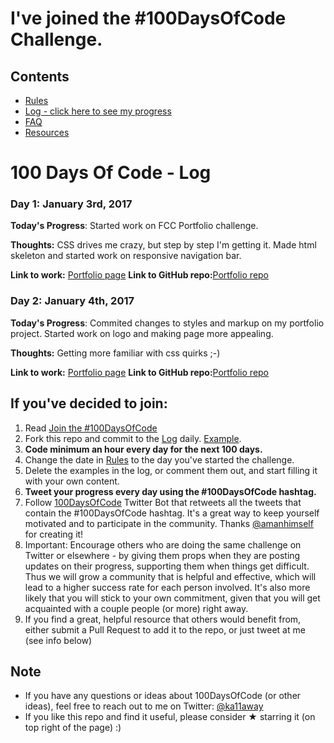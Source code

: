 # I've joined the #100DaysOfCode Challenge.

## Contents
* [Rules](rules.md)
* [Log - click here to see my progress](log.md)
* [FAQ](FAQ.md)
* [Resources](resources.md)


# 100 Days Of Code - Log

### Day 1: January 3rd, 2017


**Today's Progress**: Started work on FCC Portfolio challenge.

**Thoughts:** CSS drives me crazy, but step by step I'm getting it. Made html
skeleton and started work on responsive navigation bar.

**Link to work:** [Portfolio page](https://pedja77.github.io/FCCPortfolio/)
**Link to GitHub repo:**[Portfolio repo](https://github.com/pedja77/FCCPortfolio)


### Day 2: January 4th, 2017

**Today's Progress**: Commited changes to styles and markup on my portfolio
 project. Started work on logo and making page more appealing.

**Thoughts:** Getting more familiar with css quirks ;-)

**Link to work:** [Portfolio page](https://pedja77.github.io/FCCPortfolio/)
**Link to GitHub repo:**[Portfolio repo](https://github.com/pedja77/FCCPortfolio)


## If you've decided to join:
1. Read [Join the #100DaysOfCode](https://medium.freecodecamp.com/join-the-100daysofcode-556ddb4579e4)
2. Fork this repo and commit to the [Log](log.md) daily. [Example](https://github.com/Kallaway/100-days-kallaway-log).
3. **Code minimum an hour every day for the next 100 days.**
4. Change the date in [Rules](rules.md) to the day you've started the challenge.
5. Delete the examples in the log, or comment them out, and start filling it with your own content.
6. **Tweet your progress every day using the #100DaysOfCode hashtag.**
7. Follow [100DaysOfCode](https://twitter.com/_100DaysOfCode) Twitter Bot that retweets all the tweets that contain the #100DaysOfCode hashtag. It's a great way to keep yourself motivated and to participate in the community. Thanks [@amanhimself](https://twitter.com/amanhimself) for creating it!
8. Important: Encourage others who are doing the same challenge on Twitter or elsewhere - by giving them props when they are posting updates on their progress, supporting them when things get difficult. Thus we will grow a community that is helpful and effective, which will lead to a higher success rate for each person involved. It's also more likely that you will stick to your own commitment, given that you will get acquainted with a couple people (or more) right away.
9. If you find a great, helpful resource that others would benefit from, either submit a Pull Request to add it to the repo, or just tweet at me (see info below)

## Note
* If you have any questions or ideas about 100DaysOfCode (or other ideas), feel free to reach out to me on Twitter: [@ka11away](https://twitter.com/ka11away)
* If you like this repo and find it useful, please consider &#9733; starring it (on top right of the page) :)
